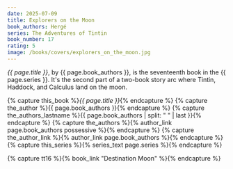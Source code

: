 ```yaml
---
date: 2025-07-09
title: Explorers on the Moon
book_authors: Hergé
series: The Adventures of Tintin
book_number: 17
rating: 5
image: /books/covers/explorers_on_the_moon.jpg
---
```


<cite class="book-title">{{ page.title }}</cite>, by <span
class="author-name">{{ page.book_authors }}</span>, is the seventeenth book in
the <span class="book-series">{{ page.series }}</span>. It's the second part of
a two-book story arc where Tintin, Haddock, and Calculus land on the moon.

{% capture this_book %}<cite class="book-title">{{ page.title }}</cite>{% endcapture %}
{% capture the_author %}<span class="author-name">{{ page.book_authors }}</span>{% endcapture %}
{% capture the_authors_lastname %}<span class="author-name">{{ page.book_authors | split: " " | last }}</span>{% endcapture %}
{% capture the_authors %}{% author_link page.book_authors possessive %}{% endcapture %}
{% capture the_author_link %}{% author_link page.book_authors %}{% endcapture %}
{% capture this_series %}{% series_text page.series %}{% endcapture %}

{% capture tt16 %}{% book_link "Destination Moon" %}{% endcapture %}
